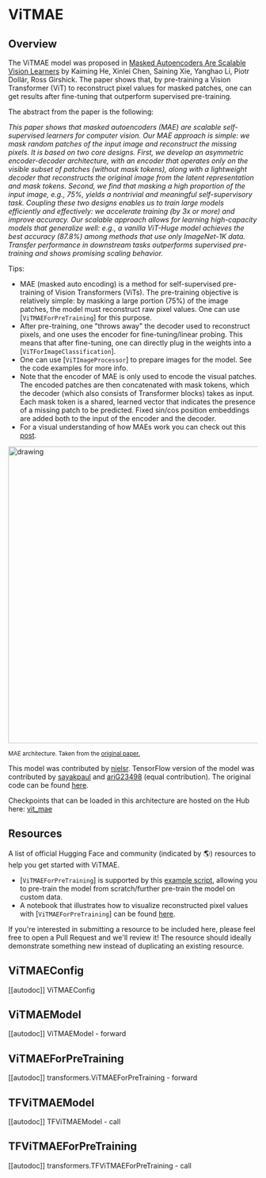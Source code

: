<!--Copyright 2022 The HuggingFace Team. All rights reserved.

Licensed under the Apache License, Version 2.0 (the "License"); you may not use this file except in compliance with
the License. You may obtain a copy of the License at

http://www.apache.org/licenses/LICENSE-2.0

Unless required by applicable law or agreed to in writing, software distributed under the License is distributed on
an "AS IS" BASIS, WITHOUT WARRANTIES OR CONDITIONS OF ANY KIND, either express or implied. See the License for the
specific language governing permissions and limitations under the License.

⚠️ Note that this file is in Markdown but contain specific syntax for our doc-builder (similar to MDX) that may not be
rendered properly in your Markdown viewer.

-->

# ViTMAE

## Overview

The ViTMAE model was proposed in [Masked Autoencoders Are Scalable Vision Learners](https://arxiv.org/abs/2111.06377v2) by Kaiming He, Xinlei Chen, Saining Xie, Yanghao Li,
Piotr Dollár, Ross Girshick. The paper shows that, by pre-training a Vision Transformer (ViT) to reconstruct pixel values for masked patches, one can get results after
fine-tuning that outperform supervised pre-training.

The abstract from the paper is the following:

*This paper shows that masked autoencoders (MAE) are scalable self-supervised learners for computer vision. Our MAE approach is simple: we mask random patches of the
input image and reconstruct the missing pixels. It is based on two core designs. First, we develop an asymmetric encoder-decoder architecture, with an encoder that operates
only on the visible subset of patches (without mask tokens), along with a lightweight decoder that reconstructs the original image from the latent representation and mask
tokens. Second, we find that masking a high proportion of the input image, e.g., 75%, yields a nontrivial and meaningful self-supervisory task. Coupling these two designs
enables us to train large models efficiently and effectively: we accelerate training (by 3x or more) and improve accuracy. Our scalable approach allows for learning high-capacity
models that generalize well: e.g., a vanilla ViT-Huge model achieves the best accuracy (87.8%) among methods that use only ImageNet-1K data. Transfer performance in downstream
tasks outperforms supervised pre-training and shows promising scaling behavior.*

Tips:

- MAE (masked auto encoding) is a method for self-supervised pre-training of Vision Transformers (ViTs). The pre-training objective is relatively simple:
by masking a large portion (75%) of the image patches, the model must reconstruct raw pixel values. One can use [`ViTMAEForPreTraining`] for this purpose.
- After pre-training, one "throws away" the decoder used to reconstruct pixels, and one uses the encoder for fine-tuning/linear probing. This means that after
fine-tuning, one can directly plug in the weights into a [`ViTForImageClassification`].
- One can use [`ViTImageProcessor`] to prepare images for the model. See the code examples for more info.
- Note that the encoder of MAE is only used to encode the visual patches. The encoded patches are then concatenated with mask tokens, which the decoder (which also
consists of Transformer blocks) takes as input. Each mask token is a shared, learned vector that indicates the presence of a missing patch to be predicted. Fixed
sin/cos position embeddings are added both to the input of the encoder and the decoder.
- For a visual understanding of how MAEs work you can check out this [post](https://keras.io/examples/vision/masked_image_modeling/).

<img src="https://user-images.githubusercontent.com/11435359/146857310-f258c86c-fde6-48e8-9cee-badd2b21bd2c.png"
alt="drawing" width="600"/> 

<small> MAE architecture. Taken from the <a href="https://arxiv.org/abs/2111.06377">original paper.</a> </small>

This model was contributed by [nielsr](https://huggingface.co/nielsr). TensorFlow version of the model was contributed by [sayakpaul](https://github.com/sayakpaul) and 
[ariG23498](https://github.com/ariG23498) (equal contribution). The original code can be found [here](https://github.com/facebookresearch/mae). 

Checkpoints that can be loaded in this architecture are hosted on the Hub here: [vit_mae](https://huggingface.co/models?other=vit_mae)

## Resources

A list of official Hugging Face and community (indicated by 🌎) resources to help you get started with ViTMAE.

- [`ViTMAEForPreTraining`] is supported by this [example script](https://github.com/huggingface/transformers/tree/main/examples/pytorch/image-pretraining), allowing you to pre-train the model from scratch/further pre-train the model on custom data.
- A notebook that illustrates how to visualize reconstructed pixel values with [`ViTMAEForPreTraining`] can be found [here](https://github.com/NielsRogge/Transformers-Tutorials/blob/master/ViTMAE/ViT_MAE_visualization_demo.ipynb).

If you're interested in submitting a resource to be included here, please feel free to open a Pull Request and we'll review it! The resource should ideally demonstrate something new instead of duplicating an existing resource.

## ViTMAEConfig

[[autodoc]] ViTMAEConfig


## ViTMAEModel

[[autodoc]] ViTMAEModel
    - forward


## ViTMAEForPreTraining

[[autodoc]] transformers.ViTMAEForPreTraining
    - forward


## TFViTMAEModel

[[autodoc]] TFViTMAEModel
    - call


## TFViTMAEForPreTraining

[[autodoc]] transformers.TFViTMAEForPreTraining
    - call
